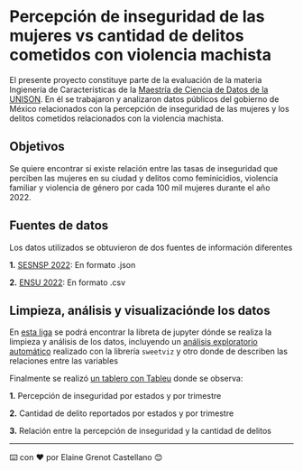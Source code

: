# Percepción de inseguridad de las mujeres vs cantidad de delitos cometidos con violencia machista

El presente proyecto constituye parte de la evaluación de la materia Ingienería de Características de la [Maestría de Ciencia de Datos de la UNISON](https://mcd.unison.mx/).
En él se trabajaron y analizaron datos públicos del gobierno de México relacionados con la percepción de inseguridad de las mujeres y los delitos cometidos relacionados con la violencia machista.

## Objetivos
Se quiere encontrar si existe relación entre las tasas de inseguridad que perciben las mujeres en su ciudad y delitos como feminicidios, violencia familiar y violencia de 
género por cada 100 mil mujeres durante el año 2022.

## Fuentes de datos
Los datos utilizados se obtuvieron de dos fuentes de información diferentes

**1.** [SESNSP 2022](https://datamexico.org/es/vizbuilder?cube=sesnsp_crimes&cuts%5B0%5D=Geography.State%2C26&cuts%5B1%5D=Type.Crime+Type%2C202%2C502&cuts%5B2%5D=Date.Year%2C2022&drilldowns%5B0%5D=Date.Year&drilldowns%5B1%5D=Geography.State&drilldowns%5B2%5D=Type.Crime+Type&drilldowns%5B3%5D=Geography.Municipality&locale=es&measures%5B0%5D=Value): En formato .json

**2.** [ENSU 2022](https://www.inegi.org.mx/programas/ensu): En formato .csv

## Limpieza, análisis y visualizaciónde los datos

En [esta liga](https://github.com/Lay94/mcd-unison-proyecto_integrador/blob/main/analizando_datos.ipynb) se podrá encontrar la libreta de jupyter dónde se realiza la
limpieza y análisis de los datos, incluyendo un [análisis exploratorio automático](https://github.com/Lay94/mcd-unison-proyecto_integrador/blob/main/eda-sweetview.html) realizado con la librería `sweetviz` y otro donde de describen las relaciones entre las variables

Finalmente se realizó [un tablero con Tableu](https://public.tableau.com/views/PercepcindeinseguridaddemujeresVsDelitosdeviolenciamachistas/Dashboard1?:language=es-ES&publish=yes&:display_count=n&:origin=viz_share_link
) donde se observa:

**1.** Percepción de inseguridad por estados y por trimestre

**2.** Cantidad de delito reportados por estados y por trimestre

**3.** Relación entre la percepción de inseguridad y la cantidad de delitos





---
⌨️ con ❤️ por Elaine Grenot Castellano 😊


